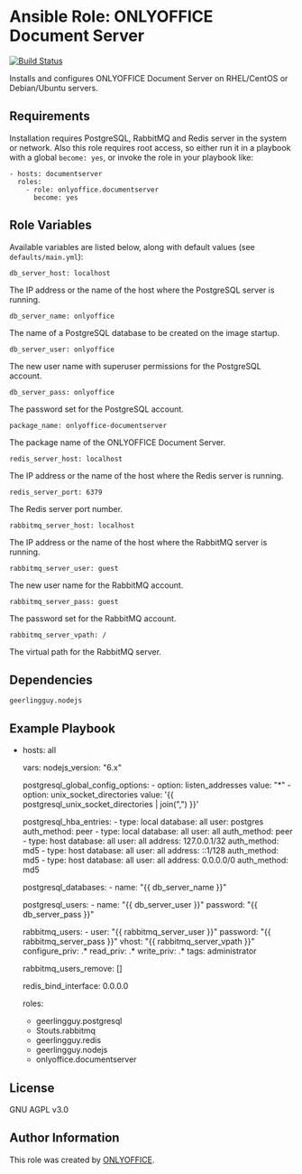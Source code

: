 # Ansible Role: ONLYOFFICE Document Server

[![Build Status](https://travis-ci.org/ONLYOFFICE/ansible-role-documentserver.svg?branch=master)](https://travis-ci.org/ONLYOFFICE/ansible-role-documentserver)

Installs and configures ONLYOFFICE Document Server on RHEL/CentOS or Debian/Ubuntu servers.

## Requirements

Installation requires PostgreSQL, RabbitMQ and Redis server in the system or network. Also this role requires root access, so either run it in a playbook with a global `become: yes`, or invoke the role in your playbook like:

    - hosts: documentserver
      roles:
        - role: onlyoffice.documentserver
          become: yes

## Role Variables

Available variables are listed below, along with default values (see `defaults/main.yml`):

    db_server_host: localhost

The IP address or the name of the host where the PostgreSQL server is running.

    db_server_name: onlyoffice

The name of a PostgreSQL database to be created on the image startup.

    db_server_user: onlyoffice

The new user name with superuser permissions for the PostgreSQL account.

    db_server_pass: onlyoffice

The password set for the PostgreSQL account.

    package_name: onlyoffice-documentserver

The package name of the ONLYOFFICE Document Server.

    redis_server_host: localhost

The IP address or the name of the host where the Redis server is running.

    redis_server_port: 6379

The Redis server port number.

    rabbitmq_server_host: localhost

The IP address or the name of the host where the RabbitMQ server is running.

    rabbitmq_server_user: guest

The new user name for the RabbitMQ account.

    rabbitmq_server_pass: guest

The password set for the RabbitMQ account.

    rabbitmq_server_vpath: /

The virtual path for the RabbitMQ server.

## Dependencies

    geerlingguy.nodejs

## Example Playbook

- hosts: all

  vars:
    nodejs_version: "6.x"
    
    postgresql_global_config_options:
      - option: listen_addresses
        value: "*"
      - option: unix_socket_directories
        value: '{{ postgresql_unix_socket_directories | join(",") }}'

    postgresql_hba_entries:
      - type: local
        database: all
        user: postgres
        auth_method: peer
      - type: local
        database: all
        user: all
        auth_method: peer 
      - type: host
        database: all
        user: all
        address: 127.0.0.1/32
        auth_method: md5
      - type: host
        database: all
        user: all
        address: ::1/128
        auth_method: md5
      - type: host
        database: all
        user: all
        address: 0.0.0.0/0
        auth_method: md5

    postgresql_databases:
      - name: "{{ db_server_name }}"

    postgresql_users:
      - name: "{{ db_server_user }}"
        password: "{{ db_server_pass }}"

    rabbitmq_users:
      - user: "{{ rabbitmq_server_user }}"
        password: "{{ rabbitmq_server_pass }}"
        vhost: "{{ rabbitmq_server_vpath }}"
        configure_priv: .*
        read_priv: .*
        write_priv: .*
        tags: administrator

    rabbitmq_users_remove: []

    redis_bind_interface: 0.0.0.0

  roles:
    - geerlingguy.postgresql
    - Stouts.rabbitmq
    - geerlingguy.redis
    - geerlingguy.nodejs
    - onlyoffice.documentserver

## License

GNU AGPL v3.0

## Author Information

This role was created by [ONLYOFFICE](https://www.onlyoffice.com/).